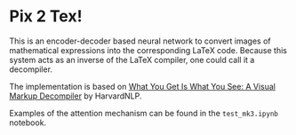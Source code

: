 
# Pix 2 Tex!

This is an encoder-decoder based neural network to convert images of mathematical expressions into the corresponding LaTeX code. Because this system acts as an inverse of the LaTeX compiler, one could call it a decompiler.

The implementation is based on [What You Get Is What You See: A Visual Markup Decompiler](http://arxiv.org/pdf/1609.04938v1.pdf) by HarvardNLP.

Examples of the attention mechanism can be found in the `test_mk3.ipynb` notebook.
